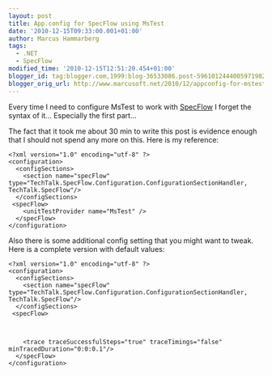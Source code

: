 ```yaml
---
layout: post
title: App.config for SpecFlow using MsTest
date: '2010-12-15T09:33:00.001+01:00'
author: Marcus Hammarberg
tags:
  - .NET
  - SpecFlow
modified_time: '2010-12-15T12:51:20.454+01:00'
blogger_id: tag:blogger.com,1999:blog-36533086.post-5961012444005971982
blogger_orig_url: http://www.marcusoft.net/2010/12/appconfig-for-mstest-and-specflow.html
---
```



Every time I need to configure MsTest to work with
<a href="http://www.specflow.org" target="_blank">SpecFlow</a> I forget
the syntax of it... Especially the first part...

The fact that it took me about 30 min to write this post is evidence
enough that I should not spend any more on this. Here is my reference:

``` brush:
<?xml version="1.0" encoding="utf-8" ?>
<configuration>
  <configSections>
    <section name="specFlow" type="TechTalk.SpecFlow.Configuration.ConfigurationSectionHandler, TechTalk.SpecFlow"/>
  </configSections>
 <specFlow>
    <unitTestProvider name="MsTest" />
  </specFlow>
</configuration>
```

Also there is some additional config setting that you might want to
tweak. Here is a complete version with default values:

``` brush:
<?xml version="1.0" encoding="utf-8" ?>
<configuration>
  <configSections>
    <section name="specFlow" type="TechTalk.SpecFlow.Configuration.ConfigurationSectionHandler, TechTalk.SpecFlow"/>
  </configSections>
 <specFlow>



    <trace traceSuccessfulSteps="true" traceTimings="false" minTracedDuration="0:0:0.1"/>
  </specFlow>
</configuration>
```
